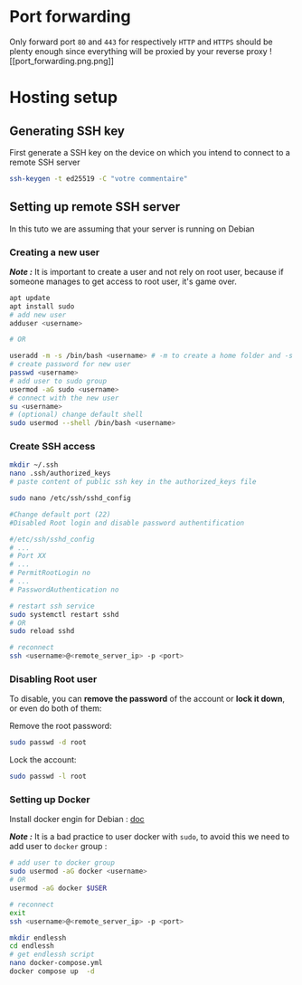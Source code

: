 # Port forwarding
Only forward port `80` and `443` for respectively `HTTP` and `HTTPS` should be plenty enough since everything will be proxied by your reverse proxy
![[port_forwarding.png.png]]
# Hosting setup

## Generating SSH key

First generate a SSH key on the device on which you intend to connect to a remote SSH server

```bash
ssh-keygen -t ed25519 -C "votre commentaire"
```

## Setting up remote SSH server

In this tuto we are assuming that your server is running on Debian

### Creating a new user

***Note :*** It is important to create a user and not rely on root user, because if someone manages to get access to root user, it's game over.

```sh
apt update
apt install sudo
# add new user
adduser <username>

# OR 

useradd -m -s /bin/bash <username> # -m to create a home folder and -s to specify the default shell
# create password for new user
passwd <username>
# add user to sudo group
usermod -aG sudo <username>
# connect with the new user
su <username>
# (optional) change default shell
sudo usermod --shell /bin/bash <username>
```
### Create SSH access
```sh
mkdir ~/.ssh
nano .ssh/authorized_keys
# paste content of public ssh key in the authorized_keys file

sudo nano /etc/ssh/sshd_config

#Change default port (22)
#Disabled Root login and disable password authentification

#/etc/ssh/sshd_config
# ...
# Port XX
# ...
# PermitRootLogin no
# ...
# PasswordAuthentication no

# restart ssh service
sudo systemctl restart sshd
# OR
sudo reload sshd

# reconnect
ssh <username>@<remote_server_ip> -p <port>
```
### Disabling Root user

To disable, you can **remove the password** of the account or **lock it down**, or even do both of them:

Remove the root password:
```bash
sudo passwd -d root
```
Lock the account:
```bash
sudo passwd -l root
```


### Setting up Docker

Install docker engin for Debian : [doc](https://docs.docker.com/engine/install/debian/)

***Note :*** It is a bad practice to user docker with `sudo`, to avoid this we need to add user to `docker` group :
```bash
# add user to docker group
sudo usermod -aG docker <username>
# OR 
usermod -aG docker $USER

# reconnect
exit
ssh <username>@<remote_server_ip> -p <port>

mkdir endlessh
cd endlessh
# get endlessh script
nano docker-compose.yml
docker compose up  -d
```
